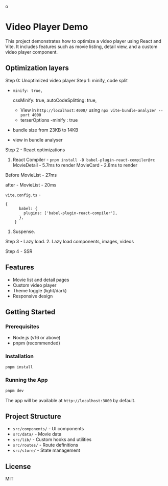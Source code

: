 o
# Video Player Demo

This project demonstrates how to optimize a video player using React and Vite. It includes features such as movie listing, detail view, and a custom video player component.

## Optimization layers
Step 0: Unoptimized video player
Step 1: minify, code split
-     minify: true,
    cssMinify: true,
     autoCodeSplitting: true,
     - View in `http://localhost:4000/` using `npx vite-bundle-analyzer --port 4000`
  - terserOptions -minify : true

- bundle size from 23KB to 14KB
- view in bundle analyser



Step 2 - React optimizations
1. React Compiler - `pnpm install -D babel-plugin-react-compiler@rc`
   MovieDetail - 5.7ms to render
    MovieCard - 2.8ms to render

Before
MovieList - 27ms

after - 
MovieList - 20ms

`vite.config.ts` - 
```
{
      babel: {
        plugins: ['babel-plugin-react-compiler'],
      },
    }

```


1. Suspense.

Step 3 - Lazy load. 
2. Lazy load components, images, videos

Step 4 - SSR
## Features
- Movie list and detail pages
- Custom video player
- Theme toggle (light/dark)
- Responsive design

## Getting Started

### Prerequisites
- Node.js (v16 or above)
- pnpm (recommended)

### Installation
```bash
pnpm install
```

### Running the App
```bash
pnpm dev
```
The app will be available at `http://localhost:3000` by default.

## Project Structure
- `src/components/` - UI components
- `src/data/` - Movie data
- `src/lib/` - Custom hooks and utilities
- `src/routes/` - Route definitions
- `src/store/` - State management

## License
MIT
